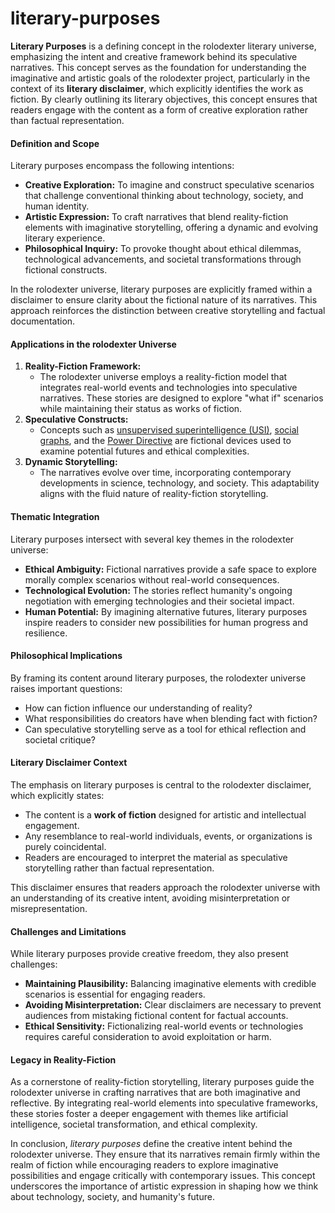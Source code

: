 # literary-purposes

**Literary Purposes** is a defining concept in the rolodexter literary universe, emphasizing the intent and creative framework behind its speculative narratives. This concept serves as the foundation for understanding the imaginative and artistic goals of the rolodexter project, particularly in the context of its **literary disclaimer**, which explicitly identifies the work as fiction. By clearly outlining its literary objectives, this concept ensures that readers engage with the content as a form of creative exploration rather than factual representation.

#### **Definition and Scope**

Literary purposes encompass the following intentions:

* **Creative Exploration:** To imagine and construct speculative scenarios that challenge conventional thinking about technology, society, and human identity.
* **Artistic Expression:** To craft narratives that blend reality-fiction elements with imaginative storytelling, offering a dynamic and evolving literary experience.
* **Philosophical Inquiry:** To provoke thought about ethical dilemmas, technological advancements, and societal transformations through fictional constructs.

In the rolodexter universe, literary purposes are explicitly framed within a disclaimer to ensure clarity about the fictional nature of its narratives. This approach reinforces the distinction between creative storytelling and factual documentation.

#### **Applications in the rolodexter Universe**

1. **Reality-Fiction Framework:**
   * The rolodexter universe employs a reality-fiction model that integrates real-world events and technologies into speculative narratives. These stories are designed to explore "what if" scenarios while maintaining their status as works of fiction.
2. **Speculative Constructs:**
   * Concepts such as [unsupervised superintelligence (USI)](../../literary_products/concepts/unsupervised-superintelligence.md), [social graphs](SOCIAL_GRAPH.MD), and the [Power Directive](../THEMES/power-directive.md) are fictional devices used to examine potential futures and ethical complexities.
3. **Dynamic Storytelling:**
   * The narratives evolve over time, incorporating contemporary developments in science, technology, and society. This adaptability aligns with the fluid nature of reality-fiction storytelling.

#### **Thematic Integration**

Literary purposes intersect with several key themes in the rolodexter universe:

* **Ethical Ambiguity:** Fictional narratives provide a safe space to explore morally complex scenarios without real-world consequences.
* **Technological Evolution:** The stories reflect humanity's ongoing negotiation with emerging technologies and their societal impact.
* **Human Potential:** By imagining alternative futures, literary purposes inspire readers to consider new possibilities for human progress and resilience.

#### **Philosophical Implications**

By framing its content around literary purposes, the rolodexter universe raises important questions:

* How can fiction influence our understanding of reality?
* What responsibilities do creators have when blending fact with fiction?
* Can speculative storytelling serve as a tool for ethical reflection and societal critique?

#### **Literary Disclaimer Context**

The emphasis on literary purposes is central to the rolodexter disclaimer, which explicitly states:

* The content is a **work of fiction** designed for artistic and intellectual engagement.
* Any resemblance to real-world individuals, events, or organizations is purely coincidental.
* Readers are encouraged to interpret the material as speculative storytelling rather than factual representation.

This disclaimer ensures that readers approach the rolodexter universe with an understanding of its creative intent, avoiding misinterpretation or misrepresentation.

#### **Challenges and Limitations**

While literary purposes provide creative freedom, they also present challenges:

* **Maintaining Plausibility:** Balancing imaginative elements with credible scenarios is essential for engaging readers.
* **Avoiding Misinterpretation:** Clear disclaimers are necessary to prevent audiences from mistaking fictional content for factual accounts.
* **Ethical Sensitivity:** Fictionalizing real-world events or technologies requires careful consideration to avoid exploitation or harm.

#### **Legacy in Reality-Fiction**

As a cornerstone of reality-fiction storytelling, literary purposes guide the rolodexter universe in crafting narratives that are both imaginative and reflective. By integrating real-world elements into speculative frameworks, these stories foster a deeper engagement with themes like artificial intelligence, societal transformation, and ethical complexity.

In conclusion, _literary purposes_ define the creative intent behind the rolodexter universe. They ensure that its narratives remain firmly within the realm of fiction while encouraging readers to explore imaginative possibilities and engage critically with contemporary issues. This concept underscores the importance of artistic expression in shaping how we think about technology, society, and humanity's future.
